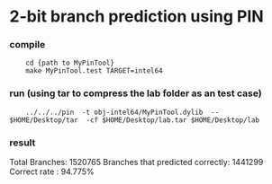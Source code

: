 2-bit branch prediction using PIN
=========================================

### compile
		cd {path to MyPinTool}
		make MyPinTool.test TARGET=intel64

### run (using tar to compress the lab folder as an test case)
        ../../../pin  -t obj-intel64/MyPinTool.dylib  --  $HOME/Desktop/tar  -cf $HOME/Desktop/lab.tar $HOME/Desktop/lab
        
### result

Total Branches: 1520765
Branches that predicted correctly: 1441299
Correct rate : 94.775% 
        
				
